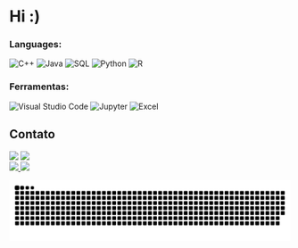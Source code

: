 <h1> Hi :)</h1>

<h3 style='left'>Languages:</h3>
<div style='left'>
<img alt="C++" src="https://img.shields.io/badge/c++-%2300599C.svg?style=for-the-badge&logo=c%2B%2B&logoColor=white"/>
<img alt="Java" src="https://img.shields.io/badge/Java-ED8B00?style=for-the-badge&logo=java&logoColor=white"/>
<img alt="SQL" src="https://img.shields.io/badge/sql-green.svg?style=for-the-badge&logo=sql&logoColor=white"/>
<img alt="Python" src="https://img.shields.io/badge/python-3670A0?style=for-the-badge&logo=python&logoColor=ffdd54"/>
<img alt="R" src="https://img.shields.io/badge/r-%23276DC3.svg?style=for-the-badge&logo=r&logoColor=white"/>
</div> 
 
<h3 style='left'>Ferramentas:</h3>
<div style='left'>
<img alt="Visual Studio Code" src="https://img.shields.io/badge/VisualStudioCode-83818E.svg?style=for-the-badge&logo=visual-studio-code&logoColor=white"/>
<img alt="Jupyter" src="https://img.shields.io/badge/Made%20with-Jupyter-orange?style=for-the-badge&logo=Jupyter"/>
<img alt="Excel" src="https://img.shields.io/badge/Microsoft_Excel-217346?style=for-the-badge&logo=microsoft-excel&logoColor=white"/>
</div>

<div style="display: inline_block">
  <h2 >Contato</h2>
   <a href="https://www.linkedin.com/in/yuri-silvino/" target="_blank"><img src="https://img.shields.io/badge/-LinkedIn-%230077B5?style=for-the-badge&logo=linkedin&logoColor=white" target="_blank"></a>
  <a href = "yurisilvino54@gmail.com"><img src="https://img.shields.io/badge/-Gmail-%23333?style=for-the-badge&logo=gmail&logoColor=white" target="_blank"></a></div> 
  
<div align="left" style="display: inline_block">
  <a href="https://github.com/YuriSilv">
  <img height="160em" src="https://github-readme-stats.vercel.app/api/top-langs/?username=YuriSilv&layout=compact&langs_count=7&theme=blue-green" style="display: inline_block"/>
  <img height="160em" src="https://github-readme-stats.vercel.app/api?username=YuriSilv&theme=blue-green" style="display: inline_block"/>
</div>

![Snake animation](https://github.com/YuriSilv/github-contribution-grid-snake.svg/blob/output/github-contribution-grid-snake.svg)
